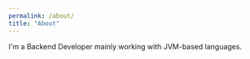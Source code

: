 ```yaml
---
permalink: /about/
title: "About"
---
```


I'm a Backend Developer mainly working with JVM-based languages.